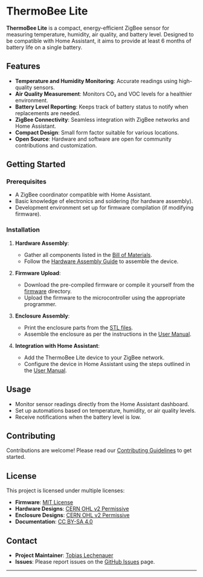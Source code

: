 # ThermoBee Lite

**ThermoBee Lite** is a compact, energy-efficient ZigBee sensor for measuring temperature, humidity, air quality, and battery level. Designed to be compatible with Home Assistant, it aims to provide at least 6 months of battery life on a single battery.

## Features

- **Temperature and Humidity Monitoring**: Accurate readings using high-quality sensors.
- **Air Quality Measurement**: Monitors CO₂ and VOC levels for a healthier environment.
- **Battery Level Reporting**: Keeps track of battery status to notify when replacements are needed.
- **ZigBee Connectivity**: Seamless integration with ZigBee networks and Home Assistant.
- **Compact Design**: Small form factor suitable for various locations.
- **Open Source**: Hardware and software are open for community contributions and customization.

## Getting Started

### Prerequisites

- A ZigBee coordinator compatible with Home Assistant.
- Basic knowledge of electronics and soldering (for hardware assembly).
- Development environment set up for firmware compilation (if modifying firmware).

### Installation

1. **Hardware Assembly**:
   - Gather all components listed in the [Bill of Materials](./hardware/BillOfMaterials/BOM.xlsx).
   - Follow the [Hardware Assembly Guide](./docs/UserManual.md#hardware-assembly) to assemble the device.

2. **Firmware Upload**:
   - Download the pre-compiled firmware or compile it yourself from the [firmware](./firmware/) directory.
   - Upload the firmware to the microcontroller using the appropriate programmer.

3. **Enclosure Assembly**:
   - Print the enclosure parts from the [STL files](./enclosure/STL-Files/).
   - Assemble the enclosure as per the instructions in the [User Manual](./docs/UserManual.md#enclosure-assembly).

4. **Integration with Home Assistant**:
   - Add the ThermoBee Lite device to your ZigBee network.
   - Configure the device in Home Assistant using the steps outlined in the [User Manual](./docs/UserManual.md#home-assistant-integration).

## Usage

- Monitor sensor readings directly from the Home Assistant dashboard.
- Set up automations based on temperature, humidity, or air quality levels.
- Receive notifications when the battery level is low.

## Contributing

Contributions are welcome! Please read our [Contributing Guidelines](./CONTRIBUTING.md) to get started.

## License

This project is licensed under multiple licenses:

- **Firmware**: [MIT License](./firmware/LICENSE)
- **Hardware Designs**: [CERN OHL v2 Permissive](./hardware/LICENSE)
- **Enclosure Designs**: [CERN OHL v2 Permissive](./enclosure/LICENSE)
- **Documentation**: [CC BY-SA 4.0](./docs/LICENSE)

## Contact

- **Project Maintainer**: [Tobias Lechenauer](mailto:tobiaslechenauer@gmail.com)
- **Issues**: Please report issues on the [GitHub Issues](https://github.com/yourusername/ThermoBeeLite/issues) page.

---
